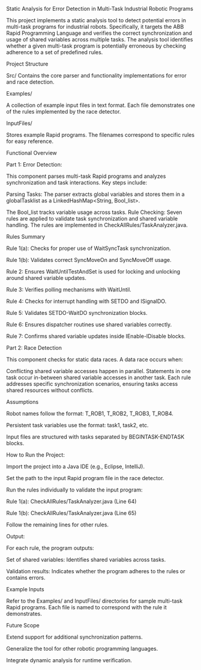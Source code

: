 Static Analysis for Error Detection in Multi-Task Industrial Robotic Programs

This project implements a static analysis tool to detect potential errors in multi-task programs for industrial robots. Specifically, it targets the ABB Rapid Programming Language and verifies the correct synchronization and usage of shared variables across multiple tasks. The analysis tool identifies whether a given multi-task program is potentially erroneous by checking adherence to a set of predefined rules.

Project Structure

Src/
Contains the core parser and functionality implementations for error and race detection.

Examples/

A collection of example input files in text format. Each file demonstrates one of the rules implemented by the race detector.

InputFiles/

Stores example Rapid programs. The filenames correspond to specific rules for easy reference.

Functional Overview

Part 1: Error Detection:

This component parses multi-task Rapid programs and analyzes synchronization and task interactions. Key steps include:

Parsing Tasks: The parser extracts global variables and stores them in a globalTasklist as a LinkedHashMap<String, Bool_list>.

The Bool_list tracks variable usage across tasks.
Rule Checking: Seven rules are applied to validate task synchronization and shared variable handling. The rules are implemented in CheckAllRules/TaskAnalyzer.java.

Rules Summary

Rule 1(a): Checks for proper use of WaitSyncTask synchronization.

Rule 1(b): Validates correct SyncMoveOn and SyncMoveOff usage.

Rule 2: Ensures WaitUntilTestAndSet is used for locking and unlocking around shared variable updates.

Rule 3: Verifies polling mechanisms with WaitUntil.

Rule 4: Checks for interrupt handling with SETDO and ISignalDO.

Rule 5: Validates SETDO-WaitDO synchronization blocks.

Rule 6: Ensures dispatcher routines use shared variables correctly.

Rule 7: Confirms shared variable updates inside IEnable-IDisable blocks.

Part 2: Race Detection

This component checks for static data races. A data race occurs when:

Conflicting shared variable accesses happen in parallel.
Statements in one task occur in-between shared variable accesses in another task.
Each rule addresses specific synchronization scenarios, ensuring tasks access shared resources without conflicts.

Assumptions

Robot names follow the format: T_ROB1, T_ROB2, T_ROB3, T_ROB4.

Persistent task variables use the format: task1, task2, etc.

Input files are structured with tasks separated by BEGINTASK-ENDTASK blocks.

How to Run the Project:

Import the project into a Java IDE (e.g., Eclipse, IntelliJ).

Set the path to the input Rapid program file in the race detector.

Run the rules individually to validate the input program:

Rule 1(a): CheckAllRules/TaskAnalyzer.java (Line 64)

Rule 1(b): CheckAllRules/TaskAnalyzer.java (Line 65)

Follow the remaining lines for other rules.

Output:

For each rule, the program outputs:

Set of shared variables: Identifies shared variables across tasks.

Validation results: Indicates whether the program adheres to the rules or contains errors.

Example Inputs

Refer to the Examples/ and InputFiles/ directories for sample multi-task Rapid programs. Each file is named to correspond with the rule it demonstrates.

Future Scope

Extend support for additional synchronization patterns.

Generalize the tool for other robotic programming languages.

Integrate dynamic analysis for runtime verification.


